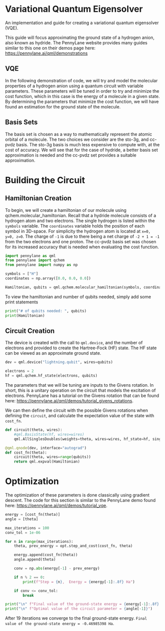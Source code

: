 # Variational Quantum Eigensolver
An implementation and guide for creating a variational quantum eigensolver (VQE).

This guide will focus approximating the ground state of a hydrogen anion,
also known as hydride. The PennyLane website provides many
guides similar to this one on their demos page here: https://pennylane.ai/qml/demonstrations

## VQE
In the following demonstration of code, we will try and 
model the molecular properties of a hydrogen anion 
using a quantum circuit with variable parameters. 
These parameters will be tuned in order to try and 
minimize the cost function, which in this case is the energy
of a molecule in a given state. By determining the parameters
that minimize the cost function, we will have found an
estimation for the ground state of the molecule.

## Basis Sets
The basis set is chosen as a way to mathematically represent 
the atomic orbital of a molecule. The two choices we consider
are the sto-3g, and cc-pvdz basis. The sto-3g basis is much 
less expensive to compute with, at the cost of accuracy.
We will see that for the case of hydride, a better basis
set approximation is needed and the cc-pvdz set provides
a suitable approximation.

# Building the Circuit
## Hamiltonian Creation
To begin, we will create a hamiltonian of our molecule using
qchem.molecular_hamiltonian. Recall that a hydride molecule 
consists of a hydrogen atom and two electrons. The single hydrogen 
is listed within the `symbols` variable. The `coordinates` variable holds the position
of each symbol in 3D-space. For simplicity the hydrogen atom is located at `x=0, y=0, z=0`.
The charge of `-1` is due to there being a net charge of `-2 + 1 = -1` from the 
two electrons and one proton. The cc-pvdz basis set was chosen for its increased accuracy that is needed
when evaluating the cost function.
~~~python
import pennylane as qml
from pennylane import qchem
from pennylane import numpy as np

symbols = ["H"]
coordinates = np.array([0.0, 0.0, 0.0])

Hamiltonian, qubits = qml.qchem.molecular_hamiltonian(symbols, coordinates, charge=-1, basis="cc-pvdz")
~~~

To view the hamiltonian and number of qubits needed, simply add some print statements

~~~python
print("# of qubits needed: ", qubits)
print(Hamiltonian)
~~~
## Circuit Creation
The device is created with the call to `qml.device`, and 
the number of electrons and provided to create the Hartree-Fock (HF)
state. The HF state can be viewed as an approximate ground state.
~~~python
dev = qml.device("lightning.qubit", wires=qubits)

electrons = 2
hf = qml.qchem.hf_state(electrons, qubits)
~~~
The parameters that we will be tuning are inputs to the Givens rotation.
In short, this is a unitary operation on the circuit that models the excitation of electrons.
PennyLane has a tutorial on the Givens rotation that can be found here: https://pennylane.ai/qml/demos/tutorial_givens_rotations.

We can then define the circuit with the possible Givens rotations when defining the `circuit`, and calculate 
the expectation value of the state with `cost_fn`.
~~~python
def circuit(theta, wires):
    #qml.BasisState(hf, wires=wires)
    qml.AllSinglesDoubles(weights=theta, wires=wires, hf_state=hf, singles=singles, doubles=doubles)

@qml.qnode(dev, interface="autograd")
def cost_fn(theta):
    circuit(theta, wires=range(qubits))
    return qml.expval(Hamiltonian)
~~~

# Optimization
The optimization of these parameters is done classically using gradient descent.
The code for this section is similar to the PennyLane demo found here: https://pennylane.ai/qml/demos/tutorial_vqe.
~~~python
energy = [cost_fn(theta)]
angle = [theta]

max_iterations = 100
conv_tol = 1e-06

for n in range(max_iterations):
    theta, prev_energy = opt.step_and_cost(cost_fn, theta)

    energy.append(cost_fn(theta))
    angle.append(theta)

    conv = np.abs(energy[-1] - prev_energy)

    if n % 2 == 0:
        print(f"Step = {n},  Energy = {energy[-1]:.8f} Ha")

    if conv <= conv_tol:
        break

print("\n" f"Final value of the ground-state energy = {energy[-1]:.8f} Ha")
print("\n" f"Optimal value of the circuit parameter = {angle[-1]}")
~~~

After 19 iterations we converge to the final ground-state energy. `Final value of the ground-state energy = -0.46985398 Ha`.


